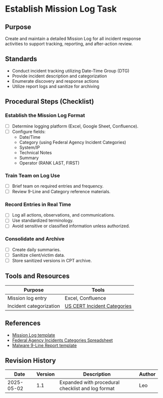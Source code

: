 # Establish Mission Log Task

## Purpose

Create and maintain a detailed Mission Log for all incident response activities to support tracking, reporting, and after-action review.

## Standards

- Conduct incident tracking utilizing Date-Time Group (DTG)
- Provide incident description and categorization
- Enumerate discovery and response actions
- Utilize report logs and sanitize for archiving

## Procedural Steps (Checklist)

### Establish the Mission Log Format

- [ ] Determine logging platform (Excel, Google Sheet, Confluence).
- [ ] Configure fields:
  - Date/Time
  - Category (using Federal Agency Incident Categories)
  - System/IP
  - Technical Notes
  - Summary
  - Operator (RANK LAST, FIRST)

### Train Team on Log Use

- [ ] Brief team on required entries and frequency.
- [ ] Review 9-Line and Category reference materials.

### Record Entries in Real Time

- [ ] Log all actions, observations, and communications.
- [ ] Use standardized terminology.
- [ ] Avoid sensitive or classified information unless authorized.

### Consolidate and Archive

- [ ] Create daily summaries.
- [ ] Sanitize client/victim data.
- [ ] Store sanitized versions in CPT archive.

## Tools and Resources

| Purpose | Tools |
|---------|-------|
| Mission log entry | Excel, Confluence |
| Incident categorization | [US CERT Incident Categories](https://www.us-cert.gov/government-users/reporting-requirements) |

## References

- [Mission Log template](/1.Preparation/Preparation_References/Mission_Log.xlsx)
- [Federal Agency Incidents Categories Spreadsheet](/1.Preparation/Preparation_References/Federal_Agency_Incident_Categories.xlsx)
- [Malware 9-Line Report template](/1.Preparation/Preparation_References/Malware_9Line_Report.pdf)

## Revision History

| Date | Version | Description | Author |
|------|---------|-------------|--------|
| 2025-05-02 | 1.1 | Expanded with procedural checklist and log format | Leo |
